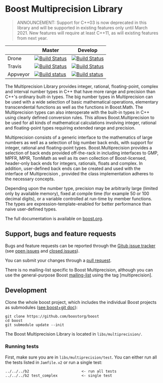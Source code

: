 Boost Multiprecision Library
============================

>ANNOUNCEMENT: Support for C++03 is now deprecated in this library and will be supported in existing features only until March 2021. New features will require at least C++11, as will existing features from next year.

|                  |  Master  |   Develop   |
|------------------|----------|-------------|
| Drone            |  [![Build Status](https://drone.cpp.al/api/badges/boostorg/multiprecision/status.svg?ref=refs/heads/master)](https://drone.cpp.al/boostorg/multiprecision) | [![Build Status](https://drone.cpp.al/apmultiprecision/badges/boostorg/multiprecision/status.svg)](https:/multiprecisiondrone.cpp.al/boostorg/multiprecision) |
| Travis           | [![Build Status](https://travis-ci.org/boostorg/multiprecision.svg?branch=master)](https://travis-ci.org/boostorg/multiprecision)  |  [![Build Status](https://travis-ci.org/boostorg/multiprecision.png)](https://travis-ci.org/boostorg/multiprecision) |
| Appveyor         | [![Build status](https://ci.appveyor.com/api/projects/status/w38yv47cr60k18sh/branch/master?svg=true)](https://ci.appveyor.com/project/jzmaddock/multiprecision/branch/master) | [![Build status](https://ci.appveyor.com/api/projects/status/w38yv47cr60k18sh/branch/develop?svg=true)](https://ci.appveyor.com/project/jzmaddock/multiprecision/branch/develop) |


 The Multiprecision Library provides integer, rational, floating-point, complex and interval number types in C++ that have more range and 
 precision than C++'s ordinary built-in types. The big number types in Multiprecision can be used with a wide selection of basic 
 mathematical operations, elementary transcendental functions as well as the functions in Boost.Math. The Multiprecision types can 
 also interoperate with the built-in types in C++ using clearly defined conversion rules. This allows Boost.Multiprecision to be 
 used for all kinds of mathematical calculations involving integer, rational and floating-point types requiring extended range and precision.

Multiprecision consists of a generic interface to the mathematics of large numbers as well as a selection of big number back ends, with 
support for integer, rational and floating-point types. Boost.Multiprecision provides a selection of back ends provided off-the-rack in 
including interfaces to GMP, MPFR, MPIR, TomMath as well as its own collection of Boost-licensed, header-only back ends for integers, 
rationals, floats and complex. In addition, user-defined back ends can be created and used with the interface of Multiprecision
, provided the class implementation adheres to the necessary concepts.

Depending upon the number type, precision may be arbitrarily large (limited only by available memory), fixed at compile time 
(for example 50 or 100 decimal digits), or a variable controlled at run-time by member functions. The types are expression-template-enabled 
for better performance than naive user-defined types. 

The full documentation is available on [boost.org](http://www.boost.org/doc/libs/release/libs/multiprecision/index.html).

## Support, bugs and feature requests ##

Bugs and feature requests can be reported through the [Gitub issue tracker](https://github.com/boostorg/multiprecision/issues)
(see [open issues](https://github.com/boostorg/multiprecision/issues) and
[closed issues](https://github.com/boostorg/multiprecision/issues?utf8=%E2%9C%93&q=is%3Aissue+is%3Aclosed)).

You can submit your changes through a [pull request](https://github.com/boostorg/multiprecision/pulls).

There is no mailing-list specific to Boost Multiprecision, although you can use the general-purpose Boost [mailing-list](http://lists.boost.org/mailman/listinfo.cgi/boost-users) using the tag [multiprecision].


## Development ##

Clone the whole boost project, which includes the individual Boost projects as submodules ([see boost+git doc](https://github.com/boostorg/boost/wiki/Getting-Started)): 

    git clone https://github.com/boostorg/boost
    cd boost
    git submodule update --init

The Boost Multiprecision Library is located in `libs/multiprecision/`. 

### Running tests ###
First, make sure you are in `libs/multiprecision/test`. 
You can either run all the tests listed in `Jamfile.v2` or run a single test:

    ../../../b2                        <- run all tests
    ../../../b2 test_complex           <- single test

